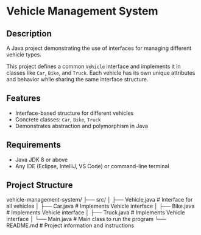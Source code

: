# Vehicle Management System

## Description
A Java project demonstrating the use of interfaces for managing different vehicle types.

This project defines a common `Vehicle` interface and implements it in classes like `Car`, `Bike`, and `Truck`. Each vehicle has its own unique attributes and behavior while sharing the same interface structure.

## Features
- Interface-based structure for different vehicles
- Concrete classes: `Car`, `Bike`, `Truck`
- Demonstrates abstraction and polymorphism in Java

## Requirements
- Java JDK 8 or above
- Any IDE (Eclipse, IntelliJ, VS Code) or command-line terminal

## Project Structure
vehicle-management-system/
├── src/
│   ├── Vehicle.java           # Interface for all vehicles
│   ├── Car.java               # Implements Vehicle interface
│   ├── Bike.java              # Implements Vehicle interface
│   ├── Truck.java             # Implements Vehicle interface
│   └── Main.java              # Main class to run the program
└── README.md                  # Project information and instructions
